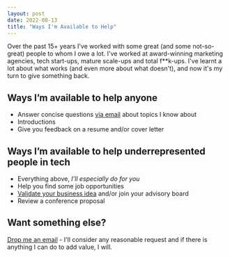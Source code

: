 ```yaml
---
layout: post
date: 2022-08-13
title: "Ways I'm Available to Help"
---
```

Over the past 15+ years I've worked with some great (and some not-so-great) people to whom I owe a lot. I've worked at award-winning marketing agencies, tech start-ups, mature scale-ups and total f**k-ups. I've learnt a lot about what works (and even more about what doesn't), and now it's my turn to give something back.

## Ways I’m available to help anyone

- Answer concise questions [via email](mailto:phils@hey.com) about topics I know about
- Introductions
- Give you feedback on a resume and/or cover letter

## Ways I’m available to help underrepresented people in tech

- Everything above, _I’ll especially do for you_
- Help you find some job opportunities
- [Validate your business idea](/blog/validating-your-business-idea) and/or join your advisory board
- Review a conference proposal

## Want something else?

[Drop me an email](mailto:phils@hey.com) - I'll consider any reasonable request and if there is anything I can do to add value, I will.
